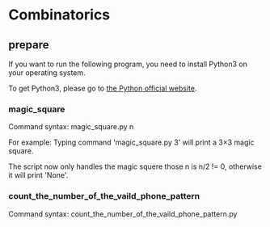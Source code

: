 # Combinatorics

## prepare

If you want to run the following program, 
you need to install Python3 on your operating system.

To get Python3, please go to [the Python official website](https://www.python.org/).

### magic_square

Command syntax: magic_square.py n

For example: 
Typing command 'magic_square.py 3' will print a 3×3 magic square.

The script now only handles the magic squere those n is n/2 != 0,
otherwise it will print 'None'.

### count_the_number_of_the_vaild_phone_pattern

Command syntax: count_the_number_of_the_vaild_phone_pattern.py